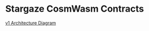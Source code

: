 # Stargaze CosmWasm Contracts

[v1 Architecture Diagram](https://www.figma.com/file/GBlYcP3f1niKsAX5wVBe6C/Stargaze-NFT-Market-v1?node-id=0%3A1)

